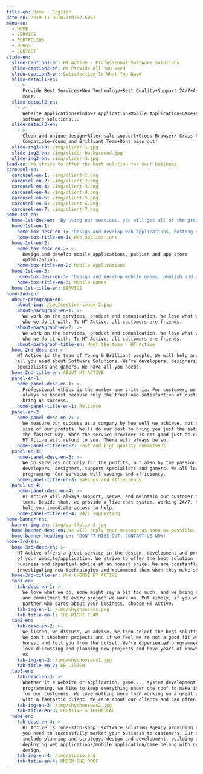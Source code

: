 ```yaml
---
title-en: Home - English
date-en: 2019-11-09T07:18:52.506Z
menu-en:
  - HOME
  - SERVICE
  - PORTFOLIOS
  - BLOGS
  - CONTACT
slide-en:
  slide-caption1-en: HT Active - Professional Software Solutions
  slide-caption2-en: We Provide All You Need
  slide-caption3-en: Satisfaction Is What You Need
  slide-detail1-en:
    - >-
      Provide Best Services+New Technology+Best Quality+Support 24/7+And much
      more...
  slide-detail2-en:
    - >-
      Website Application+Windows Application+Mobile Application+Game+And more
      software solutions...
  slide-detail3-en:
    - >-
      Clean and unique design+After sale support+Cross-Browser/ Cross-Platform
      Compatible+Young and Brilliant Team+Dont miss out!
  slide-img1-en: /img/slider-1.jpg
  slide-img2-en: /img/slider-background.jpg
  slide-img3-en: /img/slider-3.jpg
lead-en: We strive to offer the best solution for your business.
carousel-en:
  carousel-en-1: /img/client-1.png
  carousel-en-2: /img/client-2.png
  carousel-en-3: /img/client-3.png
  carousel-en-4: /img/client-4.png
  carousel-en-5: /img/client-5.png
  carousel-en-6: /img/client-6.png
  carousel-en-7: /img/client-7.png
home-1st-en:
  home-1st-des-en: 'By using our services, you will get all of the great experience.'
  home-1st-en-1:
    home-box-desc-en-1: 'Design and develop web applications, hosting service, domain, SEO.'
    home-box-title-en-1: Web applications
  home-1st-en-2:
    home-box-desc-en-2: >-
      Design and develop mobile applications, publish and app store
      optimization.
    home-box-title-en-2: Mobile Applications
  home-1st-en-3:
    home-box-desc-en-3: 'Design and develop mobile games, publish and app store optimization.'
    home-box-title-en-3: Mobile Games
  home-1st-title-en: SERVICE
home-2nd-en:
  about-paragraph-en:
    about-img: /img/section-image-2.png
    about-paragraph-en-1: >-
      We work on the services, product and comunication. We love what we do, and
      who we do it with. To HT Active, all customers are friends.
    about-paragraph-en-2: >-
      We work on the services, product and comunication. We love what we do, and
      who we do it with. To HT Active, all customers are friends.
    about-paragraph-title-en: Meet the team - HT Active
  home-2nd-desc-en: >-
    HT Active is the team of Young & Brilliant people. We will help and support
    all you need about Software Solutions. We’re developers, designers, support
    specialists and gamers. We have all you needs.
  home-2nd-title-en: ABOUT HT ACTIVE
  panel-en-1:
    home-panel-desc-en-1: >-
      Professional ethics is the number one criteria. For customer, we will
      always be honest because only the trust and satisfaction of customers
      bring us success.
    home-panel-title-en-1: Reliance
  panel-en-2:
    home-panel-desc-en-2: >-
      We measure our success as a company by how well we achieve, not by the
      size of our profits. We'll do our best to bring you just the satisfied in
      the fastest way. When the service provider is not good just as committed,
      HT Active will refund to you. There will always be so.
    home-panel-title-en-2: Fast and high quality commitment
  panel-en-3:
    home-panel-desc-en-3: >-
      We do services not only for the profits, but also by the passion. We’re
      developers, designers, support specialists and gamers. We all love
      programing. Our services will savings and efficiency.
    home-panel-title-en-3: Savings and effieciency
  panel-en-4:
    home-panel-desc-en-4: >-
      HT Active will always support, serve, and maintain our customer for long
      term. Beside that, we provide a live chat system, working 24/7, that will
      help you immediate access to help.
    home-panel-title-en-4: 24/7 supporting
home-banner-en:
  banner-img-en: /img/portfolio-3.jpg
  home-banner-desc-en: We will reply your message as soon as possible.
  home-banner-heading-en: 'DON''T MISS OUT, CONTACT US NOW!'
home-3rd-en:
  home-3rd-desc-en: >-
    HT Active offers a great service in the design, development and programming
    of your website/application. We strive to offer the best solution for your
    business and impartial advice at an honest price. We are constantly
    investigating new technologies and recommend them when they make sense.
  home-3rd-title-en: WHY CHOOSE HT ACTIVE
  tab1-en:
    tab-desc-en-1: >-
      We love what we do, some might say a bit too much, and we bring enthusiasm
      and commitment to every project we work on. Put simply, if you want a
      partner who cares about your business, choose HT Active.
    tab-img-en-1: /img/whychooseus.png
    tab-title-en-1: THE RIGHT TEAM
  tab2-en:
    tab-desc-en-2: >-
      We listen, we discuss, we advise. We then select the best solution to fit.
      We don’t shoehorn projects and if we feel we’re not a good fit we’ll be
      honest and tell you from the outset. We're experienced programmers, we
      love discussing and planning new projects and have years of knowledge and
      ex
    tab-img-en-2: /img/whychooseus1.jpg
    tab-title-en-2: WE LISTEN
  tab3-en:
    tab-desc-en-3: >-
      Whether it’s website or application, game..., system development or custom
      programming, we like to keep everything under one roof to make it easier
      for our customers. We love nothing more than working on a great project
      with a fantastic client. We care about our clients and can often be found
    tab-img-en-3: /img/whychooseus2.jpg
    tab-title-en-3: CREATIVE & TECHNICAL
  tab4-en:
    tab-desc-en-4: >-
      HT Active is 'one-stop-shop' software solution agency providing everything
      you need to successfully market your business to customers. Our services
      include planning and strategy, design and development, building and
      deploying web applications/mobile application/game belong with graphic
      design,
    tab-img-en-4: /img/studio.png
    tab-title-en-4: UNDER ONE ROOF
---
```


